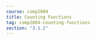 ```yaml
---
course: comp2804
title: Counting Functions
tag: comp2804-counting-functions
section: "3.1.2"
---
```

